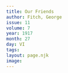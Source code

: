 ```yaml
---
title: Our Friends
author: Fitch, George
issue: 11
volume: 7
year: 1917
month: 27
day: VI
tags:
layout: page.njk
image:
---
```


